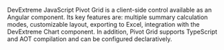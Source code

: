 DevExtreme JavaScript Pivot Grid is a client-side control available as an Angular component. Its key features are: multiple summary calculation modes, customizable layout, exporting to Excel, integration with the DevExtreme Chart component. In addition, Pivot Grid supports TypeScript and AOT compilation and can be configured declaratively.